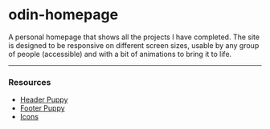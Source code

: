 # odin-homepage

A personal homepage that shows all the projects I have completed. The site is designed to be responsive on different screen sizes, usable by any group of people (accessible) and with a bit of animations to bring it to life.

---

### Resources

- [Header Puppy](https://www.pexels.com/photo/tricolor-maltese-puppy-1458922/)
- [Footer Puppy](https://www.pexels.com/photo/black-and-white-poodle-puppy-1458924/)
- [Icons](https://pictogrammers.com/library/mdi/)

